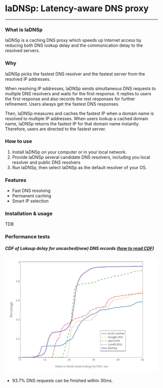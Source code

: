 # laDNSp: Latency-aware DNS proxy
------
### What is laDNSp
laDNSp is a caching DNS proxy which speeds up Internet access by reducing both DNS lookup delay and the communication delay to the resolved servers.

### Why
laDNSp picks the fastest DNS resolver and the fastest server from the resolved IP addresses.

When resolving IP addresses, laDNSp sends simultaneous DNS requests to multiple DNS resolvers and waits for the first response. It replies to users the first response and also records the rest responses for further refinement. Users always get the fastest DNS responses.

Then, laDNSp measures and caches the fastest IP when a domain name is resolved to multiple IP addresses. When users lookup a cached domain name, laDNSp returns the fastest IP for that domain name instantly. Therefore, users are directed to the fastest server.

### How to use
1. Install laDNSp on your computer or in your local network.
2. Provide laDNSp several candidate DNS resolvers, including you local resolver and public DNS resolvers
3. Run laDNSp, then select laDNSp as the default resolver of your OS.


### Features
- Fast DNS resolving
- Permanent caching
- Smart IP selection

### Installation & usage

TDB

### Performance tests

##### CDF of Lokoup delay for uncached(new) DNS records ([how to read CDF](http://ukclimateprojections.metoffice.gov.uk/22619))
![delay](https://raw.githubusercontent.com/eaufavor/laDNSp/master/evaluation/first_lookup_delay.png)

- 93.7% DNS requests can be finished within 30ms.

